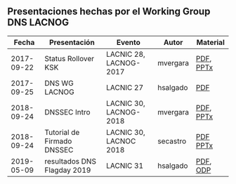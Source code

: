 ## Presentaciones hechas por el Working Group DNS LACNOG

| Fecha | Presentación | Evento | Autor | Material |
|-------|--------------|--------|-------|----------|
|2017-09-22 | Status Rollover KSK  | LACNIC 28, LACNOG-2017  | mvergara | [PDF](20170922-status_rollover_ksk-LACNIC28-LACNOG2017-mvergara.pdf), [PPTx](original/20170922-status_rollover_ksk-LACNIC28-LACNOG2017-mvergara.pptx) |
|2017-09-25 | DNS WG LACNOG | LACNIC 27 | hsalgado  | [PDF](20170925-dnswg-lacnog-LACNIC27-hsalgado.pdf) |
|2018-09-24 | DNSSEC Intro | LACNIC 30, LACNOG-2018 | mvergara | [PDF](20180924-DNSSEC_Intro-LACNIC30+LACNOG2018-mvergara.pdf), [PPTx](original/20180924-DNSSEC_Intro-LACNIC30+LACNOG2018-mvergara.pptx) |
|2018-09-24 | Tutorial de Firmado DNSSEC | LACNIC 30, LACNOC 2018 | secastro | [PDF](20180924-Tutorial_Firmado_DNSSEC-LACNIC30+LACNOC2018-secastro.pdf) [PPTx](20180924-Tutorial_Firmado_DNSSEC-LACNIC30+LACNOC2018-secastro.pptx) |
|2019-05-09 | resultados DNS Flagday 2019 | LACNIC 31 | hsalgado  | [PDF](20190509-dnsflagday-2019-resultados-LACNIC31-hsalgado.pdf), [ODP](original/20170925-dnswg-lacnog-LACNIC27-hsalgado.odp) |

